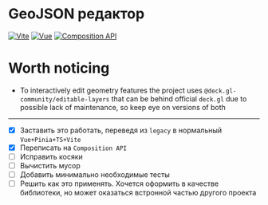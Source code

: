 # GeoJSON редактор
[![Vite](https://img.shields.io/badge/vite-7.1.7-blue.svg?logo=vite&logoColor=white)](https://vitejs.dev/)
[![Vue](https://img.shields.io/badge/vue-3.5.22-brightgreen.svg?logo=vue.js&logoColor=white)](https://vuejs.org/)
[![Composition API](https://img.shields.io/badge/Composition%20API-vue--composition--api-blueviolet?logo=vue.js&logoColor=white)](https://vuejs.org/guide/extras/composition-api-faq.html)


# Worth noticing
- To interactively edit geometry features the project uses `@deck.gl-community/editable-layers` that can be behind official `deck.gl` due to possible lack of maintenance, so keep eye on versions of both

---- 

- [x] Заставить это работать, переведя из `legacy` в нормальный `Vue+Pinia+TS+Vite`
- [x] Переписать на `Composition API`
- [ ] Исправить косяки
- [ ] Вычистить мусор
- [ ] Добавить минимально необходимые тесты
- [ ] Решить как это применять. Хочется оформить в качестве библиотеки, но может оказаться встронной частью другого проекта
